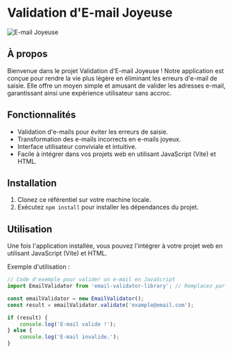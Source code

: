 # Validation d'E-mail Joyeuse

![E-mail Joyeuse](link_to_image.png)

## À propos

Bienvenue dans le projet Validation d'E-mail Joyeuse ! Notre application est conçue pour rendre la vie plus légère en éliminant les erreurs d'e-mail de saisie. Elle offre un moyen simple et amusant de valider les adresses e-mail, garantissant ainsi une expérience utilisateur sans accroc.

## Fonctionnalités

- Validation d'e-mails pour éviter les erreurs de saisie.
- Transformation des e-mails incorrects en e-mails joyeux.
- Interface utilisateur conviviale et intuitive.
- Facile à intégrer dans vos projets web en utilisant JavaScript (Vite) et HTML.

## Installation

1. Clonez ce référentiel sur votre machine locale.
2. Exécutez `npm install` pour installer les dépendances du projet.

## Utilisation

Une fois l'application installée, vous pouvez l'intégrer à votre projet web en utilisant JavaScript (Vite) et HTML.

Exemple d'utilisation :

```javascript
// Code d'exemple pour valider un e-mail en JavaScript
import EmailValidator from 'email-validator-library'; // Remplacez par le nom de votre bibliothèque de validation

const emailValidator = new EmailValidator();
const result = emailValidator.validate('example@email.com');

if (result) {
    console.log('E-mail valide !');
} else {
    console.log('E-mail invalide.');
}
